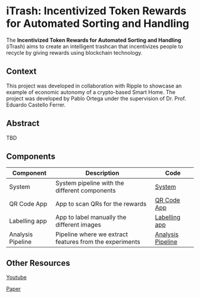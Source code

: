 # iTrash: Incentivized Token Rewards for Automated Sorting and Handling

The **Incentivized Token Rewards for Automated Sorting and Handling** (iTrash) aims to create an intelligent trashcan that incentivizes people to recycle by giving rewards using blockchain technology. 


## Context
This project was developed in collaboration with Ripple to showcase an example of economic autonomy of a crypto-based Smart Home. The project was developed by Pablo Ortega under the supervision of Dr. Prof. Eduardo Castello Ferrer. 


## Abstract
TBD


## Components

| Component | Description | Code |
| --- | --- | --- |
| System | System pipeline with the different components | [System](system) |
| QR Code App | App to scan QRs for the rewards  | [QR Code App](qr-code-app) |
| Labelling app | App to label manually the different images | [Labelling app](post-experiments/app-labelling) |
| Analysis Pipeline | Pipeline where we extract features from the experiments | [Analysis Pipeline](post-experiments/data_analysis) |



## Other Resources
[Youtube](https://www.youtube.com/watch?v=sdrd5JMhjsk)     

[Paper]()







